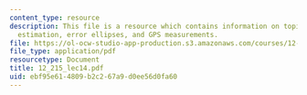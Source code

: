 ```yaml
---
content_type: resource
description: This file is a resource which contains information on topics like sequential
  estimation, error ellipses, and GPS measurements.
file: https://ol-ocw-studio-app-production.s3.amazonaws.com/courses/12-215-modern-navigation-fall-2006/ebf95e614809b2c267a9d0ee56d0fa60_12_215_lec14.pdf
file_type: application/pdf
resourcetype: Document
title: 12_215_lec14.pdf
uid: ebf95e61-4809-b2c2-67a9-d0ee56d0fa60
---
```

